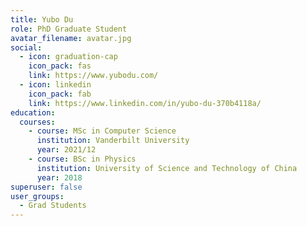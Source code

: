 ```yaml
---
title: Yubo Du
role: PhD Graduate Student
avatar_filename: avatar.jpg
social:
  - icon: graduation-cap
    icon_pack: fas
    link: https://www.yubodu.com/
  - icon: linkedin
    icon_pack: fab
    link: https://www.linkedin.com/in/yubo-du-370b4118a/
education:
  courses:
    - course: MSc in Computer Science
      institution: Vanderbilt University
      year: 2021/12
    - course: BSc in Physics
      institution: University of Science and Technology of China
      year: 2018
superuser: false
user_groups:
  - Grad Students
---
```

